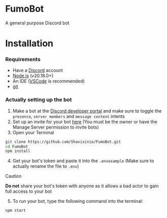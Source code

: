# FumoBot
A general purpose Discord bot

# Installation
### Requirements
- Have a [Discord](https://discord.com/) account
- [Node.js](https://nodejs.org/en) (v20.18.0+)
- An IDE ([VSCode](https://code.visualstudio.com/) is recommended)
- [git](https://git-scm.com/)

### Actually setting up the bot
1. Make a bot at the [Discord developer portal](https://discord.dev) and make sure to toggle the `presence`, `server members` and `message content` intents
2. Set up an invite for your bot [here](https://discordapi.com/permissions.html#0) (You must be the owner or have the Manage Server permission to invite bots)
3. Open your Terminal
```bash
git clone https://github.com/Shavixinio/FumoBot.git
cd FumoBot
npm install
```
4. Get your bot's token and paste it into the `.envexample` (Make sure to actually rename the file to `.env`)
> [!CAUTION]
> **Do not** share your bot's token with anyone as it allows a bad actor to gain full access to your bot

5. To run your bot, type the following command into the terminal:
```bash
npm start
```
